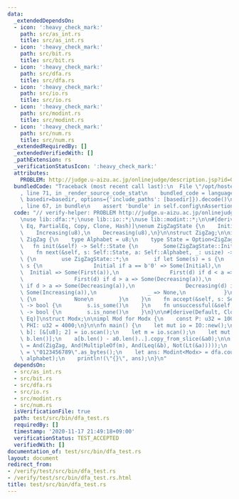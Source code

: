 ```yaml
---
data:
  _extendedDependsOn:
  - icon: ':heavy_check_mark:'
    path: src/as_int.rs
    title: src/as_int.rs
  - icon: ':heavy_check_mark:'
    path: src/bit.rs
    title: src/bit.rs
  - icon: ':heavy_check_mark:'
    path: src/dfa.rs
    title: src/dfa.rs
  - icon: ':heavy_check_mark:'
    path: src/io.rs
    title: src/io.rs
  - icon: ':heavy_check_mark:'
    path: src/modint.rs
    title: src/modint.rs
  - icon: ':heavy_check_mark:'
    path: src/num.rs
    title: src/num.rs
  _extendedRequiredBy: []
  _extendedVerifiedWith: []
  _pathExtension: rs
  _verificationStatusIcon: ':heavy_check_mark:'
  attributes:
    PROBLEM: http://judge.u-aizu.ac.jp/onlinejudge/description.jsp?id=0570
  bundledCode: "Traceback (most recent call last):\n  File \"/opt/hostedtoolcache/Python/3.9.0/x64/lib/python3.9/site-packages/onlinejudge_verify/documentation/build.py\"\
    , line 71, in _render_source_code_stat\n    bundled_code = language.bundle(stat.path,\
    \ basedir=basedir, options={'include_paths': [basedir]}).decode()\n  File \"/opt/hostedtoolcache/Python/3.9.0/x64/lib/python3.9/site-packages/onlinejudge_verify/languages/user_defined.py\"\
    , line 67, in bundle\n    assert 'bundle' in self.config\nAssertionError\n"
  code: "// verify-helper: PROBLEM http://judge.u-aizu.ac.jp/onlinejudge/description.jsp?id=0570\n\
    \nuse lib::dfa::*;\nuse lib::io::*;\nuse lib::modint::*;\n\n#[derive(Ord, PartialOrd,\
    \ Eq, PartialEq, Copy, Clone, Hash)]\nenum ZigZagState {\n    Initial,\n    First(u8),\n\
    \    Increasing(u8),\n    Decreasing(u8),\n}\n\nstruct ZigZag;\n\nimpl Dfa for\
    \ ZigZag {\n    type Alphabet = u8;\n    type State = Option<ZigZagState>;\n \
    \   fn init(&self) -> Self::State {\n        Some(ZigZagState::Initial)\n    }\n\
    \    fn next(&self, s: Self::State, a: Self::Alphabet, _: usize) -> Self::State\
    \ {\n        use ZigZagState::*;\n        if let Some(s) = s {\n            match\
    \ s {\n                Initial if a == b'0' => Some(Initial),\n              \
    \  Initial => Some(First(a)),\n                First(d) if d < a => Some(Increasing(a)),\n\
    \                First(d) if d > a => Some(Decreasing(a)),\n                Increasing(d)\
    \ if d > a => Some(Decreasing(a)),\n                Decreasing(d) if d < a =>\
    \ Some(Increasing(a)),\n                _ => None,\n            }\n        } else\
    \ {\n            None\n        }\n    }\n    fn accept(&self, s: Self::State)\
    \ -> bool {\n        s.is_some()\n    }\n    fn unsuccessful(&self, s: Self::State)\
    \ -> bool {\n        s.is_none()\n    }\n}\n\n#[derive(Default, Clone, Copy, PartialEq,\
    \ Eq)]\nstruct Modx;\n\nimpl Mod for Modx {\n    const P: u32 = 10000;\n    const\
    \ PHI: u32 = 4000;\n}\n\nfn main() {\n    let mut io = IO::new();\n    let [a0,\
    \ b]: [&[u8]; 2] = io.scan();\n    let m = io.scan();\n    let mut a = vec![b'0';\
    \ b.len()];\n    a[b.len() - a0.len()..].copy_from_slice(&a0);\n\n    let dfa\
    \ = And(ZigZag, And(MultipleOf(m), And(Leq(&b), Not(Lt(&a)))));\n    let alphabet\
    \ = \"0123456789\".as_bytes();\n    let ans: Modint<Modx> = dfa.count(a.len(),\
    \ alphabet);\n    println!(\"{}\", ans);\n}\n"
  dependsOn:
  - src/as_int.rs
  - src/bit.rs
  - src/dfa.rs
  - src/io.rs
  - src/modint.rs
  - src/num.rs
  isVerificationFile: true
  path: test/src/bin/dfa_test.rs
  requiredBy: []
  timestamp: '2020-11-17 21:49:18+09:00'
  verificationStatus: TEST_ACCEPTED
  verifiedWith: []
documentation_of: test/src/bin/dfa_test.rs
layout: document
redirect_from:
- /verify/test/src/bin/dfa_test.rs
- /verify/test/src/bin/dfa_test.rs.html
title: test/src/bin/dfa_test.rs
---
```

